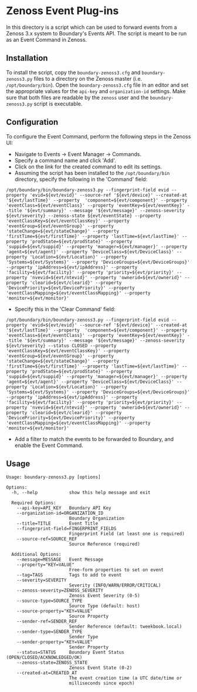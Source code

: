 Zenoss Event Plug-ins
=====================

In this directory is a script which can be used to forward events from a Zenoss 3.x system to Boundary's Events API. The script is meant to be run as an Event Command in Zenoss.

Installation
------------

To install the script, copy the `boundary-zenoss3.cfg` and `boundary-zenoss3.py` files to a directory on the Zenoss master (i.e. `/opt/boundary/bin`). Open the `boundary-zenoss3.cfg` file in an editor and set the appropriate values for the `api-key` and `organization-id` settings. Make sure that both files are readable by the `zenoss` user and the `boundary-zenoss3.py` script is executable.

Configuration
-------------

To configure the Event Command, perform the following
steps in the Zenoss UI:

* Navigate to Events -> Event Manager -> Commands.
* Specify a command name and click 'Add'.
* Click on the link for the created command to edit its settings.
* Assuming the script has been installed to the `/opt/boundary/bin` directory, specify the following in the 'Command' field:

```
/opt/boundary/bin/boundary-zenoss3.py --fingerprint-field evid --property 'evid=${evt/evid}' --source-ref '${evt/device}' --created-at '${evt/lastTime}' --property  'component=${evt/component}' --property 'eventClass=${evt/eventClass}' --property 'eventKey=${evt/eventKey}' --title '${evt/summary}' --message '${evt/message}' --zenoss-severity ${evt/severity} --zenoss-state ${evt/eventState} --property 'eventClassKey=${evt/eventClassKey}' --property 'eventGroup=${evt/eventGroup}' --property 'stateChange=${evt/stateChange}' --property 'firstTime=${evt/firstTime}' --property 'lastTime=${evt/lastTime}' --property 'prodState=${evt/prodState}' --property 'suppid=${evt/suppid}' --property 'manager=${evt/manager}' --property 'agent=${evt/agent}' --property 'DeviceClass=${evt/DeviceClass}' --property 'Location=${evt/Location}' --property 'Systems=${evt/Systems}' --property 'DeviceGroups=${evt/DeviceGroups}' --property 'ipAddress=${evt/ipAddress}' --property 'facility=${evt/facility}' --property 'priority=${evt/priority}' --property 'nvevid=${evt/ntevid}' --property 'ownerid=${evt/ownerid}' --property 'clearid=${evt/clearid}' --property 'DevicePriority=${evt/DevicePriority}' --property 'eventClassMapping=${evt/eventClassMapping}' --property 'monitor=${evt/monitor}'
```

* Specify this in the 'Clear Command' field:

```
/opt/boundary/bin/boundary-zenoss3.py --fingerprint-field evid --property 'evid=${evt/evid}' --source-ref '${evt/device}' --created-at '${evt/lastTime}' --property  'component=${evt/component}' --property 'eventClass=${evt/eventClass}' --property 'eventKey=${evt/eventKey}' --title '${evt/summary}' --message '${evt/message}' --zenoss-severity ${evt/severity} --status CLOSED --property 'eventClassKey=${evt/eventClassKey}' --property 'eventGroup=${evt/eventGroup}' --property 'stateChange=${evt/stateChange}' --property 'firstTime=${evt/firstTime}' --property 'lastTime=${evt/lastTime}' --property 'prodState=${evt/prodState}' --property 'suppid=${evt/suppid}' --property 'manager=${evt/manager}' --property 'agent=${evt/agent}' --property 'DeviceClass=${evt/DeviceClass}' --property 'Location=${evt/Location}' --property 'Systems=${evt/Systems}' --property 'DeviceGroups=${evt/DeviceGroups}' --property 'ipAddress=${evt/ipAddress}' --property 'facility=${evt/facility}' --property 'priority=${evt/priority}' --property 'nvevid=${evt/ntevid}' --property 'ownerid=${evt/ownerid}' --property 'clearid=${evt/clearid}' --property 'DevicePriority=${evt/DevicePriority}' --property 'eventClassMapping=${evt/eventClassMapping}' --property 'monitor=${evt/monitor}'
```

* Add a filter to match the events to be forwarded to Boundary, and enable the Event Command.

Usage
-------------

```
Usage: boundary-zenoss3.py [options]

Options:
  -h, --help            show this help message and exit

  Required Options:
    --api-key=API_KEY   Boundary API Key
    --organization-id=ORGANIZATION_ID
                        Boundary Organization
    --title=TITLE       Event Title
    --fingerprint-field=FINGERPRINT_FIELDS
                        Fingerprint Field (at least one is required)
    --source-ref=SOURCE_REF
                        Source Reference (required)

  Additional Options:
    --message=MESSAGE   Event Message
    --property="KEY=VALUE"
                        Free-form properties to set on event
    --tag=TAGS          Tags to add to event
    --severity=SEVERITY
                        Severity (INFO/WARN/ERROR/CRITICAL)
    --zenoss-severity=ZENOSS_SEVERITY
                        Zenoss Event Severity (0-5)
    --source-type=SOURCE_TYPE
                        Source Type (default: host)
    --source-property="KEY=VALUE"
                        Source Property
    --sender-ref=SENDER_REF
                        Sender Reference (default: tweekbook.local)
    --sender-type=SENDER_TYPE
                        Sender Type
    --sender-property="KEY=VALUE"
                        Sender Property
    --status=STATUS     Boundary Event Status (OPEN/CLOSED/ACKNOWLEDGED/OK)
    --zenoss-state=ZENOSS_STATE
                        Zenoss Event State (0-2)
    --created-at=CREATED_AT
                        The event creation time (a UTC date/time or
                        milliseconds since epoch)
```